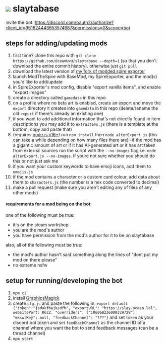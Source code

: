 # ![](static/favicon.ico) slaytabase
invite the bot: https://discord.com/oauth2/authorize?client_id=961824443653574687&permissions=0&scope=bot

## steps for adding/updating mods
1. first time? clone this repo with `git clone https://github.com/OceanUwU/slaytabase --depth=1` (so that you don't download the entire commit history). otherwise just `git pull`
2. download the latest version of [my fork of modded spire exporter](https://github.com/OceanUwU/sts-exporter/releases)
3. launch ModTheSpire with BaseMod, my SpireExporter, and the mod(s) you'd like to add/update
4. in SpireExporter's mod config, disable "export vanilla items", and enable "export images"
5. create a directory called `gamedata` in this repo
6. on a profile where no beta art is enabled, create an export and move the `export` directory it creates into `gamedata` in this repo (delete/rename the old `export` if there's already an existing one)
7. if you want to add additional information that's not directly found in item descriptions you may add it to `extraItems.js` (there is a template at the bottom, copy and paste that)
8. (requires [node.js v16+](https://nodejs.org/en/download/)) run `npm install` then `node alterExport.js` (this can take a while depending on how many files there are)
     -if the mod has a gigantic amount of art or if it has AI-generated art or it has art taken from external sources run the script with the `--no-images` flag i.e. `node alterExport.js --no-images`. if youre not sure whether you should do this or not just ask me
10. if you want your custom keywords to have emoji icons, add them to `emojis.js`
11. if the mod contains a character or a custom card colour, add data about them to `characters.js` (the number is a hex code converted to decimal)
12. make a pull request (make sure you aren't editing any of files of any other mods)

#### requirements for a mod being on the bot:
one of the following must be true:
- it's on the steam workshop
- you are the mod's author
- you have permission from the mod's author for it to be on slaytabase

also, all of the following must be true:
- the mod's author hasn't said something along the lines of "dont put my mod on there please"
- no extreme nsfw

## setup for running/developing the bot
1. `npm ci`
2. install [GraphicsMagick](http://www.graphicsmagick.org/download.html)
3. create `cfg.js` and paste the following in: `export default {"token":"jsdakfhajksdfh", "exportURL": "https://slay.ocean.lol", websitePort: 8622, "overriders": ["106068236000329728"], "mkswtKey": null, "feedbackChannel": "???"}` and set `token` as your discord bot token and set `feedbackChannel` as the channel ID of a channel where you want the bot to send feedback messages (can be a thread channel)
4. `npm start`
